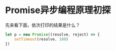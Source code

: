 # Promise异步编程原理初探

先来看下面，依次打印的结果是什么？
```js
let p = new Promise((resolve, reject) => {
    setTimeout(resolve, 100)
})
```